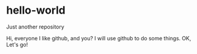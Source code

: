 # hello-world
Just another repository


Hi, everyone
I like github, and you?
I will use github to do some things.
OK, Let's go!
